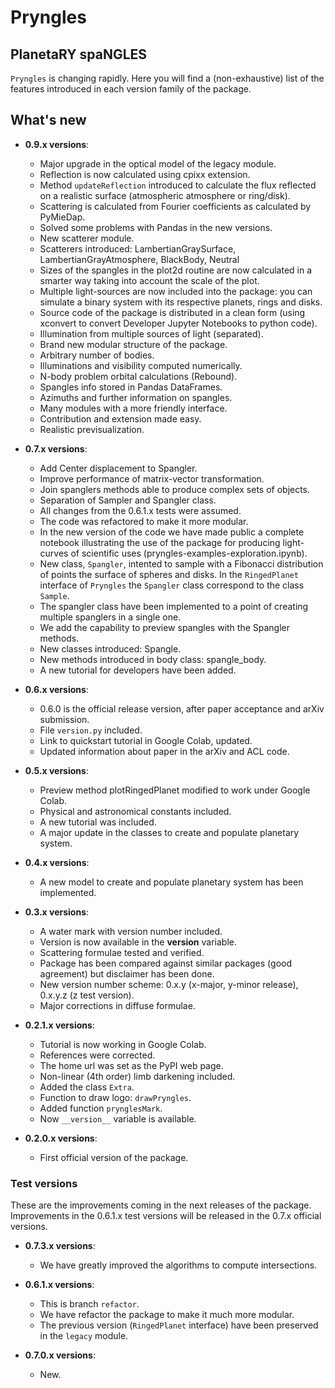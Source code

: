 # Pryngles

## PlanetaRY spaNGLES

`Pryngles` is changing rapidly.  Here you will find a (non-exhaustive)
list of the features introduced in each version family of the package.

## What's new

- **0.9.x versions**:

  - Major upgrade in the optical model of the legacy module.
  - Reflection is now calculated using cpixx extension.
  - Method `updateReflection` introduced to calculate the flux
    reflected on a realistic surface (atmospheric atmosphere or
    ring/disk).
  - Scattering is calculated from Fourier coefficients as calculated
    by PyMieDap.
  - Solved some problems with Pandas in the new versions.
  - New scatterer module.
  - Scatterers introduced: LambertianGraySurface,
    LambertianGrayAtmosphere, BlackBody, Neutral
  - Sizes of the spangles in the plot2d routine are now calculated in
    a smarter way taking into account the scale of the plot.
  - Multiple light-sources are now included into the package: you can
    simulate a binary system with its respective planets, rings and disks.
  - Source code of the package is distributed in a clean form (using
    xconvert to convert Developer Jupyter Notebooks to python code).
  - Illumination from multiple sources of light (separated).
  - Brand new modular structure of the package.
  - Arbitrary number of bodies.
  - Illuminations and visibility computed numerically.
  - N-body problem orbital calculations (Rebound).
  - Spangles info stored in Pandas DataFrames.
  - Azimuths and further information on spangles.
  - Many modules with a more friendly interface.
  - Contribution and extension made easy.
  - Realistic previsualization.

- **0.7.x versions**:

  - Add Center displacement to Spangler.
  - Improve performance of matrix-vector transformation.
  - Join spanglers methods able to produce complex sets of objects.
  - Separation of Sampler and Spangler class.
  - All changes from the 0.6.1.x tests were assumed.
  - The code was refactored to make it more modular.
  - In the new version of the code we have made public a complete
    notebook illustrating the use of the package for producing
    light-curves of scientific uses
    (pryngles-examples-exploration.ipynb).
  - New class, `Spangler`, intented to sample with a Fibonacci
    distribution of points the surface of spheres and disks.  In the
    `RingedPlanet` interface of `Pryngles` the `Spangler` class correspond to
    the class `Sample`.
  - The spangler class have been implemented to a point of creating
    multiple spanglers in a single one.
  - We add the capability to preview spangles with the Spangler methods.
  - New classes introduced: Spangle.
  - New methods introduced in body class: spangle_body.
  - A new tutorial for developers have been added.
   
- **0.6.x versions**:

  - 0.6.0 is the official release version, after paper acceptance and
    arXiv submission.
  - File `version.py` included.
  - Link to quickstart tutorial in Google Colab, updated.
  - Updated information about paper in the arXiv and ACL code.

- **0.5.x versions**:
  
  - Preview method plotRingedPlanet modified to work under Google Colab.
  - Physical and astronomical constants included.
  - A new tutorial was included.
  - A major update in the classes to create and populate planetary
    system.

- **0.4.x versions**:

  - A new model to create and populate planetary system has been
    implemented.

- **0.3.x versions**:

  - A water mark with version number included.
  - Version is now available in the __version__ variable.
  - Scattering formulae tested and verified.
  - Package has been compared against similar packages (good
    agreement) but disclaimer has been done.
  - New version number scheme: 0.x.y (x-major, y-minor release),
    0.x.y.z (z test version).
  - Major corrections in diffuse formulae.

- **0.2.1.x versions**:

  - Tutorial is now working in Google Colab.
  - References were corrected.
  - The home url was set as the PyPI web page.
  - Non-linear (4th order) limb darkening included.
  - Added the class `Extra`.
  - Function to draw logo: `drawPryngles`.
  - Added function `prynglesMark`.
  - Now `__version__` variable is available.

- **0.2.0.x versions**:

  - First official version of the package.


### Test versions

These are the improvements coming in the next releases of the package.
Improvements in the 0.6.1.x test versions will be released in the
0.7.x official versions.

- **0.7.3.x versions**:

  - We have greatly improved the algorithms to compute intersections.

- **0.6.1.x versions**:

  - This is branch `refactor`.
  - We have refactor the package to make it much more modular.
  - The previous version (`RingedPlanet` interface) have been preserved in the
    `legacy` module.

- **0.7.0.x versions**:

  - New.

